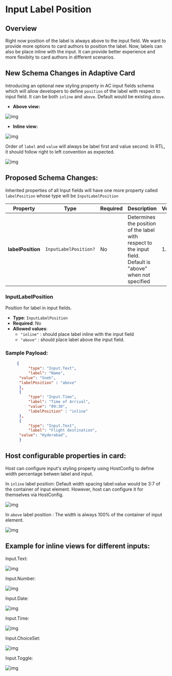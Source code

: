 # Input Label Position

## Overview
Right now position of the label is always above to the input field. We want to provide more options to card authors to position the label.
Now, labels can also be place inline with the input. It can provide better experience and more flexibity to card authors in different scenarios.

## New Schema Changes in Adaptive Card

Introducing an optional new styling property in AC input fields schema which will allow developers to define `position` of the label with respect to input field. It can be both `inline` and `above`. Default would be existing `above`.

* **Above view:**

![img](./assets/InputLabels/InputLabelPositon/aboveView.PNG)

* **Inline view:**

![img](./assets/InputLabels/InputLabelPositon/inlineView.PNG)

Order of `label` and `value` will always be label first and value second. In RTL, it should follow right to left convention as expected.

![img](./assets/InputLabels/InputLabelPositon/labelInputOrder.PNG)

## Proposed Schema Changes:

Inherited properties of all Input fields will have one more property called `labelPosition` whose type will be `InputLabelPosition`

| Property | Type | Required | Description | Version |
| -------- | ---- | -------- | ----------- | ------- |
| **labelPosition** | `InputLabelPosition?` | No | Determines the position of the label with respect to the input field. Default is "above" when not specified | 1.6 |

### InputLabelPosition

Position for label in input fields.

* **Type**: `InputLabelPosition`
* **Required**: No
* **Allowed values**:
  * `"inline"` : should place label inline with the input field
  * `"above"` : should place label above the input field.
  
### Sample Payload:

```json
     {
          "type": "Input.Text",
          "label": "Name",
	  "value": "Sneh",
	  "labelPosition" : "above"
      },
      {
          "type": "Input.Time",
          "label": "Time of Arrival",
          "value": "09:30",
          "labelPosition" : "inline"
      },
      {
          "type": "Input.Text",
          "label": "Flight destination",
	  "value": "Hyderabad",
      }	
```
## Host configurable properties in card:
Host can configure input's styling property using HostConfig to define width percentage betwen label and input.

In `inline` label position: Default width spacing label:value would be 3:7 of the container of input element. However, host can configure it for themselves via HostConfig.

![img](./assets/InputLabels/InputLabelPositon/inlineViews.PNG)

In `above` label position : The width is always 100% of the container of input element.

![img](./assets/InputLabels/InputLabelPositon/aboveViews.PNG)


## Example for inline views for different inputs:

Input.Text:

![img](./assets/InputLabels/InputLabelPositon/input_text.png)

Input.Number:

![img](./assets/InputLabels/InputLabelPositon/input_number.png)

Input.Date:

![img](./assets/InputLabels/InputLabelPositon/input_date.png)

Input.Time:

![img](./assets/InputLabels/InputLabelPositon/input_time.png)

Input.ChoiceSet:

![img](./assets/InputLabels/InputLabelPositon/input_choiceSet.png)

Input.Toggle:

![img](./assets/InputLabels/InputLabelPositon/input_toggle.png)






